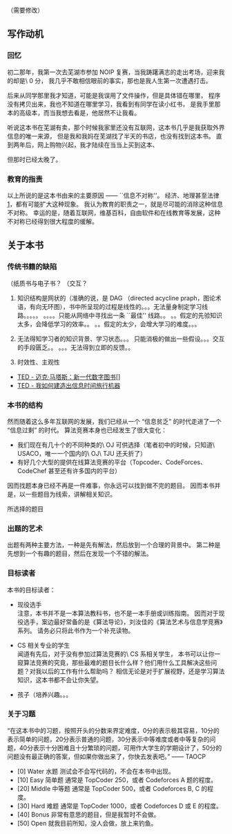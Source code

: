 
（需要修改）

## 写作动机

### 回忆
初二那年，我第一次去芜湖市参加 NOIP 复赛，当我踌躇满志的走出考场，迎来我的却是\ 0 分，
我几乎不敢相信眼前的事实，那也是我人生第一次遭遇打击。

后来从同学那里我才知道，可能是我误用了文件操作，但是具体错在哪里，
程序没有拷贝出来，我也不知道在哪里学习，我看到有同学在读小红书，
是我手里那本的高级本，而当我想去看是，他居然不让我看。

听说这本书在芜湖有卖，那个时候我家里还没有互联网，这本书几乎是我获取外界信息的唯一来源，
但是我和我妈在芜湖找了半天的书店，也没有找到这本书。
直到两年后，网上购物兴起，我才陆续在当当上买到这本、

但那时已经太晚了。

### 教育的指责

以上所说的是这本书由来的主要原因 —— ``信息不对称''。
经济、地理甚至法律[1]，都有可能扩大这种现象。
我认为教育的职责之一，就是尽可能的消除这种信息不对称。
幸运的是，随着互联网，维基百科，自由软件和在线教育等发展，这种不对称已经得到很大程度的缓解。

[1]: 互联网之子


## 关于本书

### 传统书籍的缺陷

（纸质书与电子书？
（交互？

1. 知识结构是网状的（准确的说，是 DAG （directed acycline praph，图论术语，有向无环图），书中所呈现的过程是线性的。。。无法量身制定学习线路。。。。。
。。。。只能从网络中寻找出一条 ``最佳'' 线路。。 
。。假定的先验知识太多，会降低学习的效率。。
。。假定的太少，会增大学习的难度。。。
 
2. 无法得知学习者的知识背景、学习状态。。。
只能消极的做出一些假设。。。交互的手段匮乏。。
。。。无法得到立即的反馈。。

3. 时效性、主观性




- [TED - 迈克·马塔斯：新一代数字图书](http://open.163.com/movie/2011/6/I/K/M76SV33EF_M779E1PIK.html)[]
- [TED - 我如何建造出信息时间旅行机器](http://open.163.com/movie/2014/3/L/Q/M9KC8BCV4_M9KH408LQ.html)

### 本书的结构

然而随着这么多年互联网的发展，我们已经从一个 “信息贫乏” 的时代走进了一个 “信息过剩” 的时代。
算法竞赛本身也已经发生了很大变化：

+ 我们现在有几十个的不同种类的\ OJ 可供选择（笔者初中的时候，只知道\ USACO，唯一一个国内的\ OJ\ TJU 还夭折了）
+ 有好几个大型的提供在线算法竞赛的平台（Topcoder、CodeForces、CodeChef 甚至还有许多国内的平台）

因而找题本身已经不再是一件难事，你永远可以找到做不完的题目。
因而本书并是，以一些题目为线索，讲解相关知识。

所选择的题目


### 出题的艺术

出题有两种主要方法，一种是先有解法，然后放到一个合理的背景中。
第二种是先想到一个有趣的题目，然后在发现一个不错的解法。

### 目标读者  

本书的目标读者：

+ 现役选手  
  注意，本书并不是一本算法教科书，也不是一本手册或训练指南。
  因而对于现役选手，案边最好常备的是《算法导论》，刘汝佳的《算法艺术与信息学竞赛》系列。
  请务必只将此书作为一个补充读物。
        
+ CS 相关专业的学生      
        闻道有先后，对于没有参加过算法竞赛的\ CS 系相关学生，
        本书可以让你一窥算法竞赛的究竟，那些最难的题目长什么样？他们用什么工具解决这些问题？对我以后的工作有什么帮助吗？
        相信无论是对于扩展视野，还是学习算法知识，这本书都不会让你失望。
        
+ 孩子（培养兴趣。。。


### 关于习题

“在这本书中的习题，按照开头的分数来界定难度，0分的表示极其容易，10分的表示简单的问题，20分表示普通的问题，30分表示中等难度或者中等复杂的问题，40分表示十分困难且十分繁琐的问题，可用作大学生的学期设计了，50分的问题没有最正确的答案，但如果你做出来了，你快去发表吧。”
—— TAOCP

- [0] Water 水题  测试会不会写代码的，不会在本书中出现。
- [10] Easy 简单题  通常是 TopCoder 250，或者 Codeforces A 题的程度。
- [20] Middle 中等题 通常是 TopCoder 500，或者 Codeforces B, C 的程度。
- [30] Hard 难题 通常是 TopCoder 1000，或者 Codeforces D 或 E 的程度。
- [40] Bonus 非常有意思的题目，但是我暂时不会做。
- [50] Open 就我目前所知，没人会做，放上来钓鱼。
